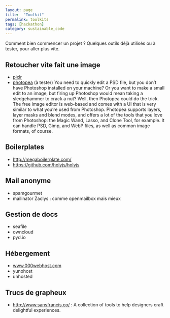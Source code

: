 ```yaml
---
layout: page
title:  "Toolkit"
permalink: toolkits
tags: [hackathon]
category: sustainable_code
---
```



Comment bien commencer un projet ? Quelques outils déjà utilisés ou à tester, pour aller plus vite.

<!--more-->


## Retoucher vite fait une image

- [pixlr](https://pixlr.com/)
- [photopea](https://www.photopea.com/) (à tester)
You need to quickly edit a PSD file, but you don’t have Photoshop installed on your machine? Or you want to make a small edit to an image, but firing up Photoshop would mean taking a sledgehammer to crack a nut? Well, then Photopea could do the trick. The free image editor is web-based and comes with a UI that is very similar to what you’re used from Photoshop.
Photopea supports layers, layer masks and blend modes, and offers a lot of the tools that you love from Photoshop: the Magic Wand, Lasso, and Clone Tool, for example. It can handle PSD, Gimp, and WebP files, as well as common image formats, of course.



## Boilerplates

* http://megaboilerplate.com/
* https://github.com/holyjs/holyjs


## Mail anonyme

- spamgourmet
- mailinator
Zaclys : comme openmailbox mais mieux

## Gestion de docs

- seafile
- owncloud
- pyd.io

## Hébergement

- www.000webhost.com
- yunohost
- unhosted

## Trucs de grapheux

- http://www.sansfrancis.co/ : A collection of tools to help designers craft delightful experiences.